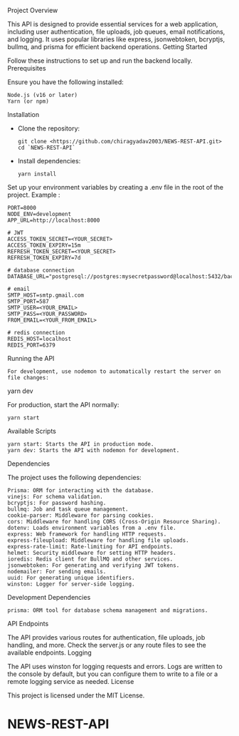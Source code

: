 Project Overview

This API is designed to provide essential services for a web application, including user authentication, file uploads, job queues, email notifications, and logging. It uses popular libraries like express, jsonwebtoken, bcryptjs, bullmq, and prisma for efficient backend operations.
Getting Started

Follow these instructions to set up and run the backend locally.
Prerequisites

Ensure you have the following installed:

    Node.js (v16 or later)
    Yarn (or npm)

Installation

- Clone the repository:

  ```
  git clone <https://github.com/chiragyadav2003/NEWS-REST-API.git>
  cd `NEWS-REST-API`
  ```

- Install dependencies:
  ```
  yarn install
  ```

Set up your environment variables by creating a .env file in the root of the project. Example :

```
PORT=8000
NODE_ENV=development
APP_URL=http://localhost:8000

# JWT
ACCESS_TOKEN_SECRET=<YOUR_SECRET>
ACCESS_TOKEN_EXPIRY=15m
REFRESH_TOKEN_SECRET=<YOUR_SECRET>
REFRESH_TOKEN_EXPIRY=7d

# database connection
DATABASE_URL="postgresql://postgres:mysecretpassword@localhost:5432/backend"

# email
SMTP_HOST=smtp.gmail.com
SMTP_PORT=587
SMTP_USER=<YOUR_EMAIL>
SMTP_PASS=<YOUR_PASSWORD>
FROM_EMAIL=<YOUR_FROM_EMAIL>

# redis connection
REDIS_HOST=localhost
REDIS_PORT=6379
```

Running the API

    For development, use nodemon to automatically restart the server on file changes:

yarn dev

For production, start the API normally:

    yarn start

Available Scripts

    yarn start: Starts the API in production mode.
    yarn dev: Starts the API with nodemon for development.

Dependencies

The project uses the following dependencies:

    Prisma: ORM for interacting with the database.
    vinejs: For schema validation.
    bcryptjs: For password hashing.
    bullmq: Job and task queue management.
    cookie-parser: Middleware for parsing cookies.
    cors: Middleware for handling CORS (Cross-Origin Resource Sharing).
    dotenv: Loads environment variables from a .env file.
    express: Web framework for handling HTTP requests.
    express-fileupload: Middleware for handling file uploads.
    express-rate-limit: Rate-limiting for API endpoints.
    helmet: Security middleware for setting HTTP headers.
    ioredis: Redis client for BullMQ and other services.
    jsonwebtoken: For generating and verifying JWT tokens.
    nodemailer: For sending emails.
    uuid: For generating unique identifiers.
    winston: Logger for server-side logging.

Development Dependencies

    prisma: ORM tool for database schema management and migrations.

API Endpoints

The API provides various routes for authentication, file uploads, job handling, and more. Check the server.js or any route files to see the available endpoints.
Logging

The API uses winston for logging requests and errors. Logs are written to the console by default, but you can configure them to write to a file or a remote logging service as needed.
License

This project is licensed under the MIT License.

# NEWS-REST-API
